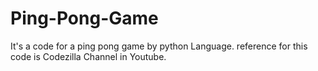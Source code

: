 # Ping-Pong-Game
It's a code for a ping pong game by python Language. reference for this code is Codezilla Channel in Youtube.
